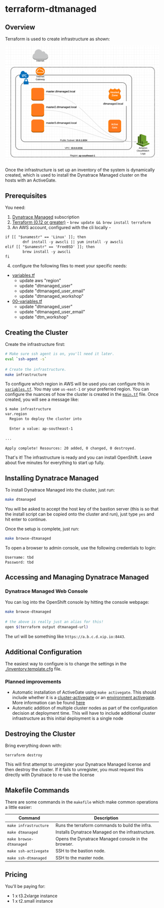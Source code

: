 # terraform-dtmanaged

## Overview

Terraform is used to create infrastructure as shown:

![Network Diagram](./docs/dt-network-diagram.png)

Once the infrastructure is set up an inventory of the system is dynamically
created, which is used to install the Dynatrace Managed cluster on the hosts with an ActiveGate.

## Prerequisites

You need:

1. [Dynatrace Managed](https://www.dynatrace.com/support/help/get-started/get-started-with-dynatrace-managed/) subscription
2. [Terraform (0.12 or greater)](https://www.terraform.io/intro/getting-started/install.html) - `brew update && brew install terraform`
3. An AWS account, configured with the cli locally -
```
if [[ "$unamestr" == 'Linux' ]]; then
        dnf install -y awscli || yum install -y awscli
elif [[ "$unamestr" == 'FreeBSD' ]]; then
        brew install -y awscli
fi
```
4. configure the following files to meet your specific needs:
- [variables.tf](./variables.tf)
  - update aws "region"
  - update "dtmanaged_user"
  - update "dtmanaged_user_email"
  - update "dtmanaged_workshop" 
- [00-variables.tf](./modules/dtmanaged/00-variables.tf)
  - update "dtmanaged_user"
  - update "dtmanaged_user_email"
  - update "dtm_workshop"

## Creating the Cluster

Create the infrastructure first:

```bash
# Make sure ssh agent is on, you'll need it later.
eval `ssh-agent -s`

# Create the infrastructure.
make infrastructure
```

To configure which region in AWS will be used you can configure this in [`variables.tf`](./variables.tf).  You may use `us-east-1` or your preferred region. You can configure the nuances of how the cluster is created in the [`main.tf`](./main.tf) file. Once created, you will see a message like:

```
$ make infrastructure
var.region
  Region to deploy the cluster into

  Enter a value: ap-southeast-1

...

Apply complete! Resources: 20 added, 0 changed, 0 destroyed.
```

That's it! The infrastructure is ready and you can install OpenShift. Leave about five minutes for everything to start up fully.

## Installing Dynatrace Managed

To install Dynatrace Managed into the cluster, just run:

```bash
make dtmanaged
```

You will be asked to accept the host key of the bastion server (this is so that the install script can be copied onto the cluster and run), just type `yes` and hit enter to continue.

Once the setup is complete, just run:

```bash
make browse-dtmanaged
```

To open a browser to admin console, use the following credentials to login:

```
Username: tbd
Password: tbd
```

## Accessing and Managing Dynatrace Managed

### Dynatrace Managed Web Console

You can log into the OpenShift console by hitting the console webpage:

```bash
make browse-dtmanaged

# the above is really just an alias for this!
open $(terraform output dtmanaged-url)
```

The url will be something like `https://a.b.c.d.xip.io:8443`.

## Additional Configuration

The easiest way to configure is to change the settings in the [./inventory.template.cfg](./inventory.template.cfg) file.

### Planned improvements

- Automatic installation of ActiveGate using ```make activegate```.  This should include whether it is a [cluster-activegate](https://www.dynatrace.com/support/help/setup-and-configuration/dynatrace-managed/installation/how-to-install-a-cluster-activegate/) or an [environment activegate](https://www.dynatrace.com/support/help/setup-and-configuration/dynatrace-activegate/installation/install-an-environment-activegate/).  More information can be found [here](https://www.dynatrace.com/support/help/shortlink/managed-get-started#get-started-with-dynatrace-managed)
- Automatic addition of multiple cluster nodes as part of the configuration decision at deployment time.  This will have to include additional cluster infrastructure as this initial deployment is a single node

## Destroying the Cluster

Bring everything down with:

```
terraform destroy
```

This will first attempt to unregister your Dynatrace Managed license and then destroy the cluster.  If it fails to unregister, you must request this directly with Dynatrace to re-use the license

## Makefile Commands

There are some commands in the `makefile` which make common operations a little easier:

| Command                 | Description                                     |
|-------------------------|-------------------------------------------------|
| `make infrastructure`   | Runs the terraform commands to build the infra. |
| `make dtmanaged`        | Installs Dynatrace Managed on the infrastructure.       |
| `make browse-dtmanaged` | Opens the Dynatrace Managed console in the browser.     |
| `make ssh-activegate`      | SSH to the bastion node.                        |
| `make ssh-dtmanaged`       | SSH to the master node.                         |

## Pricing

You'll be paying for:

- 1 x t3.2xlarge instance
- 1 x t2.small instance

